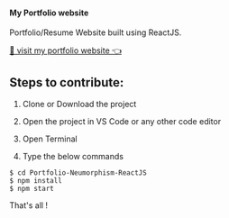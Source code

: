 #### My Portfolio website

Portfolio/Resume Website built using ReactJS.

[🔗 visit my portfolio website 👈](https://jaykb.netlify.app "Jay's Homepage")

## Steps to contribute:

1. Clone or Download the project

2. Open the project in VS Code or any other code editor

3. Open Terminal

4. Type the below commands

```shell
$ cd Portfolio-Neumorphism-ReactJS
$ npm install
$ npm start
```

That's all !
